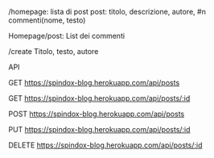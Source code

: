 /homepage: lista di post
post: titolo, descrizione, autore, #n commenti(nome, testo)

Homepage/post:
List dei commenti

/create
Titolo, testo, autore

API

GET https://spindox-blog.herokuapp.com/api/posts 

GET https://spindox-blog.herokuapp.com/api/posts/:id

POST https://spindox-blog.herokuapp.com/api/posts 

PUT https://spindox-blog.herokuapp.com/api/posts/:id

DELETE https://spindox-blog.herokuapp.com/api/posts/:id
